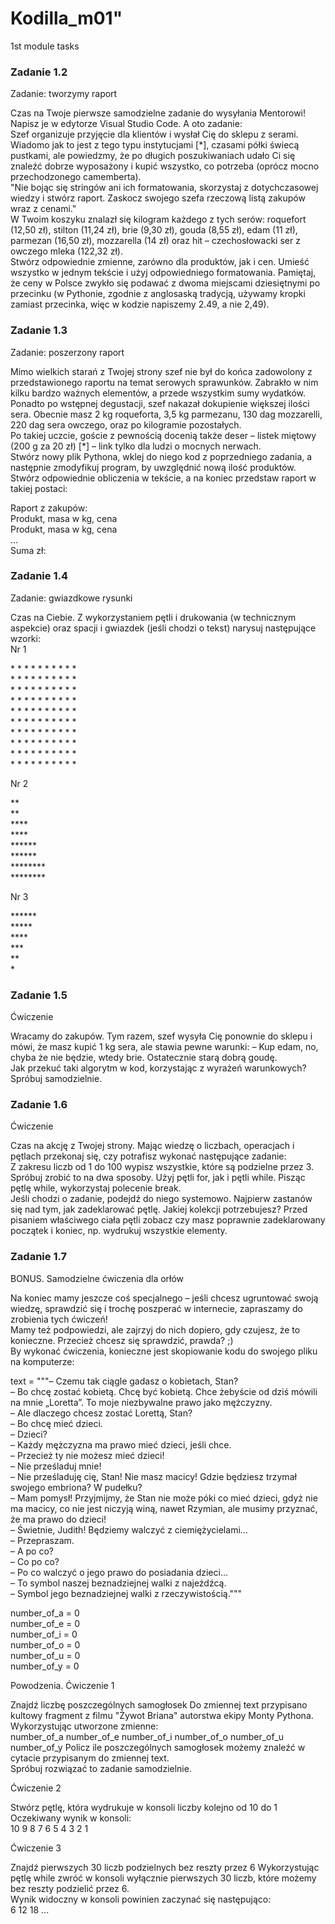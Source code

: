 # Kodilla_m01"
1st module tasks

### Zadanie 1.2
Zadanie: tworzymy raport

Czas na Twoje pierwsze samodzielne zadanie do wysyłania Mentorowi!<br>
Napisz je w edytorze Visual Studio Code. A oto zadanie:<br>
Szef organizuje przyjęcie dla klientów i wysłał Cię do sklepu z serami. Wiadomo jak to jest z tego typu instytucjami [*], czasami półki świecą pustkami, ale powiedzmy, że po długich poszukiwaniach udało Ci się znaleźć dobrze wyposażony i kupić wszystko, co potrzeba (oprócz mocno przechodzonego camemberta).<br>
"Nie bojąc się stringów ani ich formatowania, skorzystaj z dotychczasowej wiedzy i stwórz raport. Zaskocz swojego szefa rzeczową listą zakupów wraz z cenami."<br>
W Twoim koszyku znalazł się kilogram każdego z tych serów: roquefort (12,50 zł), stilton (11,24 zł), brie (9,30 zł), gouda (8,55 zł), edam (11 zł), parmezan (16,50 zł), mozzarella (14 zł) oraz hit – czechosłowacki ser z owczego mleka (122,32 zł).<br>
Stwórz odpowiednie zmienne, zarówno dla produktów, jak i cen. Umieść wszystko w jednym tekście i użyj odpowiedniego formatowania. Pamiętaj, że ceny w Polsce zwykło się podawać z dwoma miejscami dziesiętnymi po przecinku (w Pythonie, zgodnie z anglosaską tradycją, używamy kropki zamiast przecinka, więc w kodzie napiszemy 2.49, a nie 2,49).



### Zadanie 1.3
Zadanie: poszerzony raport

Mimo wielkich starań z Twojej strony szef nie był do końca zadowolony z przedstawionego raportu na temat serowych sprawunków. Zabrakło w nim kilku bardzo ważnych elementów, a przede wszystkim sumy wydatków.<br>
Ponadto po wstępnej degustacji, szef nakazał dokupienie większej ilości sera. Obecnie masz 2 kg roqueforta, 3,5 kg parmezanu, 130 dag mozzarelli, 220 dag sera owczego, oraz po kilogramie pozostałych.<br>
Po takiej uczcie, goście z pewnością docenią także deser – listek miętowy (200 g za 20 zł) [*] – link tylko dla ludzi o mocnych nerwach.<br>
Stwórz nowy plik Pythona, wklej do niego kod z poprzedniego zadania, a następnie zmodyfikuj program, by uwzględnić nową ilość produktów. Stwórz odpowiednie obliczenia w tekście, a na koniec przedstaw raport w takiej postaci:<br>

Raport z zakupów:<br>
Produkt, masa w kg, cena<br>
Produkt, masa w kg, cena<br>
...<br>
Suma zł:



### Zadanie 1.4
Zadanie: gwiazdkowe rysunki

Czas na Ciebie. Z wykorzystaniem pętli i drukowania (w technicznym aspekcie) oraz spacji i gwiazdek (jeśli chodzi o tekst) narysuj następujące wzorki:<br>
Nr 1

\* \* \* \* \* \* \* \* \* \*<br>
 \* \* \* \* \* \* \* \* \* \*<br>
\* \* \* \* \* \* \* \* \* \*<br>
 \* \* \* \* \* \* \* \* \* \*<br>
\* \* \* \* \* \* \* \* \* \*<br>
 \* \* \* \* \* \* \* \* \* \*<br>
\* \* \* \* \* \* \* \* \* \*<br>
 \* \* \* \* \* \* \* \* \* \*<br>
\* \* \* \* \* \* \* \* \* \*<br>
 \* \* \* \* \* \* \* \* \* \*<br>

Nr 2

\*\*<br>
\*\*<br>
\*\*\*\*<br>
\*\*\*\*<br>
\*\*\*\*\*\*<br>
\*\*\*\*\*\*<br>
\*\*\*\*\*\*\*\*<br>
\*\*\*\*\*\*\*\*<br>

Nr 3

\*\*\*\*\*\*<br>
\*\*\*\*\*<br>
\*\*\*\*<br>
\*\*\*<br>
\*\*<br>
\*<br>



### Zadanie 1.5
Ćwiczenie

Wracamy do zakupów. Tym razem, szef wysyła Cię ponownie do sklepu i mówi, że masz kupić 1 kg sera, ale stawia pewne warunki: – Kup edam, no, chyba że nie będzie, wtedy brie. Ostatecznie starą dobrą goudę.<br>
Jak przekuć taki algorytm w kod, korzystając z wyrażeń warunkowych? Spróbuj samodzielnie.



### Zadanie 1.6
Ćwiczenie

Czas na akcję z Twojej strony. Mając wiedzę o liczbach, operacjach i pętlach przekonaj się, czy potrafisz wykonać następujące zadanie:<br>
Z zakresu liczb od 1 do 100 wypisz wszystkie, które są podzielne przez 3.<br>
Spróbuj zrobić to na dwa sposoby. Użyj pętli for, jak i pętli while. Pisząc pętlę while, wykorzystaj polecenie break.<br>
Jeśli chodzi o zadanie, podejdź do niego systemowo. Najpierw zastanów się nad tym, jak zadeklarować pętlę. Jakiej kolekcji potrzebujesz? Przed pisaniem właściwego ciała pętli zobacz czy masz poprawnie zadeklarowany początek i koniec, np. wydrukuj wszystkie elementy.<br>



### Zadanie 1.7
BONUS. Samodzielne ćwiczenia dla orłów

Na koniec mamy jeszcze coś specjalnego – jeśli chcesz ugruntować swoją wiedzę, sprawdzić się i trochę poszperać w internecie, zapraszamy do zrobienia tych ćwiczeń!<br>
Mamy też podpowiedzi, ale zajrzyj do nich dopiero, gdy czujesz, że to konieczne. Przecież chcesz się sprawdzić, prawda? ;)<br>
By wykonać ćwiczenia, konieczne jest skopiowanie kodu do swojego pliku na komputerze:<br>

text = """– Czemu tak ciągle gadasz o kobietach, Stan?<br>
– Bo chcę zostać kobietą. Chcę być kobietą. Chce żebyście od dziś mówili na mnie „Loretta”. To moje niezbywalne prawo jako mężczyzny.<br>
– Ale dlaczego chcesz zostać Lorettą, Stan?<br>
– Bo chcę mieć dzieci.<br>
– Dzieci?<br>
– Każdy mężczyzna ma prawo mieć dzieci, jeśli chce.<br>
– Przecież ty nie możesz mieć dzieci!<br>
– Nie prześladuj mnie!<br>
– Nie prześladuję cię, Stan! Nie masz macicy! Gdzie będziesz trzymał swojego embriona? W pudełku?<br>
– Mam pomysł! Przyjmijmy, że Stan nie może póki co mieć dzieci, gdyż nie ma macicy, co nie jest niczyją winą, nawet Rzymian, ale musimy przyznać, że ma prawo do dzieci!<br>
– Świetnie, Judith! Będziemy walczyć z ciemiężycielami…<br>
– Przepraszam.<br>
– A po co?<br>
– Co po co?<br>
– Po co walczyć o jego prawo do posiadania dzieci…<br>
– To symbol naszej beznadziejnej walki z najeźdźcą.<br>
– Symbol jego beznadziejnej walki z rzeczywistością."""<br>

number_of_a = 0<br>
number_of_e = 0<br>
number_of_i = 0<br>
number_of_o = 0<br>
number_of_u = 0<br>
number_of_y = 0<br>

Powodzenia.
Ćwiczenie 1

Znajdź liczbę poszczególnych samogłosek Do zmiennej text przypisano kultowy fragment z filmu "Żywot Briana" autorstwa ekipy Monty Pythona.<br>
Wykorzystując utworzone zmienne:<br>
number_of_a number_of_e number_of_i number_of_o number_of_u number_of_y Policz ile poszczególnych samogłosek możemy znaleźć w cytacie przypisanym do zmiennej text.<br>
Spróbuj rozwiązać to zadanie samodzielnie.


Ćwiczenie 2

Stwórz pętlę, która wydrukuje w konsoli liczby kolejno od 10 do 1 Oczekiwany wynik w konsoli:<br>
10 9 8 7 6 5 4 3 2 1


Ćwiczenie 3

Znajdź pierwszych 30 liczb podzielnych bez reszty przez 6 Wykorzystując pętlę while zwróć w konsoli wyłącznie pierwszych 30 liczb, które możemy bez reszty podzielić przez 6.<br>
Wynik widoczny w konsoli powinien zaczynać się następująco:<br>
6 12 18 ...